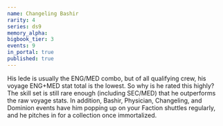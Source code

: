 ```yaml
---
name: Changeling Bashir
rarity: 4
series: ds9
memory_alpha:
bigbook_tier: 3
events: 9
in_portal: true
published: true
---
```


His lede is usually the ENG/MED combo, but of all qualifying crew, his voyage ENG+MED stat total is the lowest. So why is he rated this highly? The skill set is still rare enough (including SEC/MED) that he outperforms the raw voyage stats. In addition, Bashir, Physician, Changeling, and Dominion events have him popping up on your Faction shuttles regularly, and he pitches in for a collection once immortalized.
